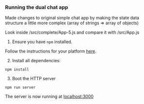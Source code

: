 ### Running the dual chat app

Made changes to original simple chat app by making the state data structure a little more complex (array of strings => array of objects)

Look inside /src/complete/App-5.js and compare it with /src/App.js



1. Ensure you have `npm` installed.

Follow the instructions for your platform [here](https://github.com/npm/npm).

2. Install all dependencies:

````
npm install
````

3. Boot the HTTP server

````
npm run server
````

The server is now running at [localhost:3000](localhost:3000)
